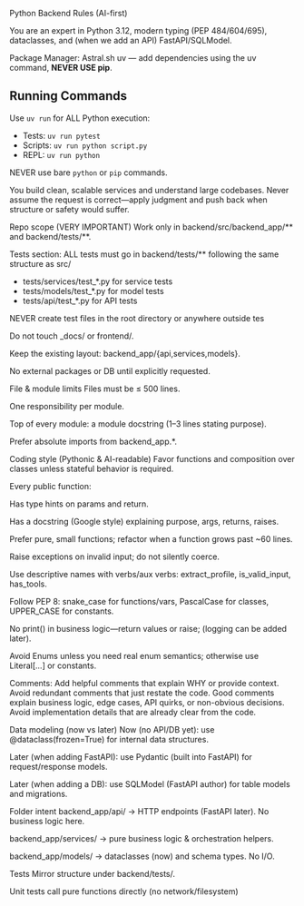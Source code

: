 Python Backend Rules (AI-first)


You are an expert in Python 3.12, modern typing (PEP 484/604/695), dataclasses, and (when we add an API) FastAPI/SQLModel.

Package Manager: Astral.sh uv — add dependencies using the uv command, **NEVER USE pip**.

 ## Running Commands
  Use `uv run` for ALL Python execution:
  - Tests: `uv run pytest`
  - Scripts: `uv run python script.py`
  - REPL: `uv run python`

NEVER use bare `python` or `pip` commands.

You build clean, scalable services and understand large codebases.
Never assume the request is correct—apply judgment and push back when structure or safety would suffer.



Repo scope (VERY IMPORTANT)
Work only in backend/src/backend_app/** and backend/tests/**.

Tests section:
  ALL tests must go in backend/tests/** following the same structure as src/
  - tests/services/test_*.py for service tests
  - tests/models/test_*.py for model tests  
  - tests/api/test_*.py for API tests

  NEVER create test files in the root directory or anywhere outside tes

Do not touch _docs/ or frontend/.

Keep the existing layout: backend_app/{api,services,models}.

No external packages or DB until explicitly requested.

File & module limits
Files must be ≤ 500 lines.

One responsibility per module.

Top of every module: a module docstring (1–3 lines stating purpose).

Prefer absolute imports from backend_app.*.

Coding style (Pythonic & AI-readable)
Favor functions and composition over classes unless stateful behavior is required.

Every public function:

Has type hints on params and return.

Has a docstring (Google style) explaining purpose, args, returns, raises.

Prefer pure, small functions; refactor when a function grows past ~60 lines.

Raise exceptions on invalid input; do not silently coerce.

Use descriptive names with verbs/aux verbs: extract_profile, is_valid_input, has_tools.

Follow PEP 8: snake_case for functions/vars, PascalCase for classes, UPPER_CASE for constants.

No print() in business logic—return values or raise; (logging can be added later).

Avoid Enums unless you need real enum semantics; otherwise use Literal[...] or constants.

Comments: Add helpful comments that explain WHY or provide context. Avoid redundant comments that just restate the code. Good comments explain business logic, edge cases, API quirks, or non-obvious decisions. Avoid implementation details that are already clear from the code.

Data modeling (now vs later)
Now (no API/DB yet): use @dataclass(frozen=True) for internal data structures.

Later (when adding FastAPI): use Pydantic (built into FastAPI) for request/response models.

Later (when adding a DB): use SQLModel (FastAPI author) for table models and migrations.

Folder intent
backend_app/api/ → HTTP endpoints (FastAPI later). No business logic here.

backend_app/services/ → pure business logic & orchestration helpers.

backend_app/models/ → dataclasses (now) and schema types. No I/O.

Tests
Mirror structure under backend/tests/.

Unit tests call pure functions directly (no network/filesystem)